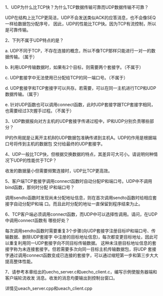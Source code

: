 1、UDP为什么比TCP快？为什么TCP数据传输可靠而UDP数据传输不可靠？

UDP在结构上比TCP更简洁，UDP不会发送类似ACK的应答消息，也不会像SEQ一样给数据包分配序号，
因此，UDP的性能比TCP快。因为TCP有流控制，所以是可靠传输。

2、下列不属于UDP特点的是？

a. UDP不同于TCP，不存在连接的概念，所以不像TCP那样只能进行一对一的数据传输。（属于）

b. 利用UDP传输数据时，如果有2个目标，则需要两个套接字。（不属于）

c. UDP套接字中无法使用已分配给TCP的同一端口号。（不属于）

d. UDP套接字和TCP套接字可以共存。若需要，可以在同一主机进行TCP和UDP数据传输。（属于）

e. 针对UDP函数也可以调用connect函数，此时UDP套接字跟TCP套接字相同，也需要经过3次握手过程。（不属于）


3、UDP数据报向对方主机的UDP套接字传递过程中，IP和UDP分别负责哪些部分？

IP的作用就是让离开主机B的UDP数据包准确传递到主机A。UDP的作用是根据端口号将传到主机的数据包
交付给最终的UDP套接字。

4、UDP一般比TCP快，但根据交换数据的特点，其差异可大可小。请说明何种情况下UDP的性能优于TCP？

收发的数据量小但需要频繁连接时，UDP比TCP更高效。

5、客户端TCP套接字调用connect函数时自动分配IP和端口号。UDP中不调用bind函数，那何时分配
IP和端口号？

调用sendto函数时发现尚未分配地址信息，则在首次调用sendto函数时给相应套接字自动分配IP和端
口。而且此时分配的地址一直保留到程序结束为止。

6、TCP客户端必须调用connect函数，而UDP中可以选择性调用。请问，在UDP中调用connect函数有
哪些好处？

每次调用sendto函数时需要重复3个步骤(向UDP套接字注册目标IP和端口号、传输数据、删除UDP套接字
中注册的目标地址信息)，每次都变更目标地址，因此可以重复利用同一UDP套接字向不同目标传输数据。
这种未注册目标地址信息的套接字称为未连接套接字。但若需要多次向同一目标主机传输数据包，将UDP
套接字通过调用connect函数变成已连接的套接字，可以通过缩短第一步和第三步大大提高整体性能。

7、请参考本章给出的uecho_server.c和uecho_client.c，编写示例使服务器端和客户端轮流收发
消息。收发的消息均要输出到控制台窗口。

详情见ueach_server.cpp和ueach_client.cpp
